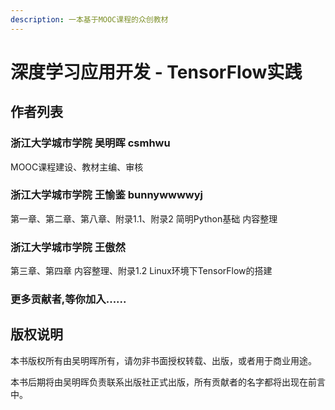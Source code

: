 ```yaml
---
description: 一本基于MOOC课程的众创教材
---
```


# 深度学习应用开发 - TensorFlow实践

## 作者列表

### 浙江大学城市学院 吴明晖 csmhwu

MOOC课程建设、教材主编、审核

### 浙江大学城市学院 王愉鉴 bunnywwwwyj

第一章、第二章、第八章、附录1.1、附录2 简明Python基础 内容整理

### 浙江大学城市学院 王傲然

第三章、第四章 内容整理、附录1.2 Linux环境下TensorFlow的搭建

### 更多贡献者,等你加入......

## 版权说明

本书版权所有由吴明晖所有，请勿非书面授权转载、出版，或者用于商业用途。

本书后期将由吴明晖负责联系出版社正式出版，所有贡献者的名字都将出现在前言中。

